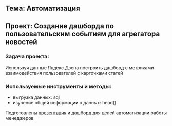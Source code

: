 ## Тема: Автоматизация

## Проект: Создание дашборда по пользовательским событиям для агрегатора новостей

### Задача проекта: 
Используя данные Яндекс.Дзена построить дашборд с метриками взаимодействия пользователей с карточками статей 

### Используемые инструменты и методы:
* выгрузка данных: sql
* изучение общей информации о данных: head()

Подготовлены [презентация](https://public.tableau.com/app/profile/margarita7955/viz/_-_16611871807570/__) и дашборд для целей автоматизации работы менеджеров
